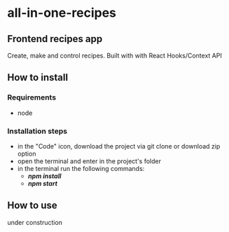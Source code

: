 # all-in-one-recipes
## Frontend recipes app
Create, make and control recipes. Built with with React Hooks/Context API

## How to install

### Requirements
  - node

### Installation steps
  - in the "Code" icon, download the project via git clone or download zip option
  - open the terminal and enter in the project's folder
  - in the terminal run the following commands:
      - ***npm install***
      - ***npm start***
 
 ## How to use
  under construction
